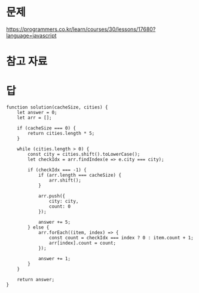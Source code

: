 # 문제
https://programmers.co.kr/learn/courses/30/lessons/17680?language=javascript

# 참고 자료

# 답
    function solution(cacheSize, cities) {
        let answer = 0;
        let arr = [];

        if (cacheSize === 0) {
            return cities.length * 5;
        }

        while (cities.length > 0) {
            const city = cities.shift().toLowerCase();
            let checkIdx = arr.findIndex(e => e.city === city);

            if (checkIdx === -1) {
                if (arr.length === cacheSize) {
                    arr.shift();
                }

                arr.push({
                    city: city,
                    count: 0
                });

                answer += 5;
            } else {
                arr.forEach((item, index) => {
                    const count = checkIdx === index ? 0 : item.count + 1;
                    arr[index].count = count;
                });

                answer += 1;
            }
        }

        return answer;
    }
